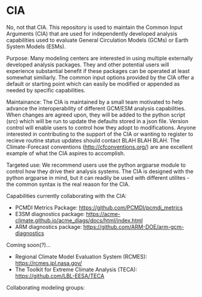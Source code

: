 # CIA

No, not that CIA.  This repository is used to maintain the Common Input Arguments (CIA) that are used for independently developed analysis capabilities used to evaluate General Circulation Models (GCMs) or Earth System Models (ESMs). 

Purpose:  Many modeling centers are interested in using multiple externally developed analysis packages.  They and other potential users will experience substantial benefit if these packages can be operated at least somewhat similiarly.  The common input options provided by the CIA offer a default or starting point which can easily be modified or appended as needed by specific capabilities.  

Maintainance: The CIA is maintained by a small team motivated to help advance the interoperability of different GCM/ESM analysis capabilities. When changes are agreed upon, they will be added to the python script (src) which will be run to update the defaults stored in a json file.  Version control will enable users to control how they adopt to modifications.  Anyone interested in contributing to the support of the CIA or wanting to register to recieve routine status updates should contact BLAH BLAH BLAH.  The Climate-Forecast conventions (http://cfconventions.org/) are ane excellent example of what the CIA aspires to accomplish.    

Targeted use:  We recommend users use the python argparse module to control how they drive their analysis systems.  The CIA is designed with the python argparse in mind, but it can readily be used with different utilites - the common syntax is the real reason for the CIA.

Capabilities currently collaborating with the CIA:

  + PCMDI Metrics Package: https://github.com/PCMDI/pcmdi_metrics
  + E3SM diagnostics package: https://acme-climate.github.io/acme_diags/docs/html/index.html
  + ARM diagnostics package: https://github.com/ARM-DOE/arm-gcm-diagnostics
  
  Coming soon(?)...
  
  + Regional Climate Model Evaluation System (RCMES): https://rcmes.jpl.nasa.gov/
  + The Toolkit for Extreme Climate Analysis (TECA): https://github.com/LBL-EESA/TECA
  
  Collaborating modeling groups:
  
  
